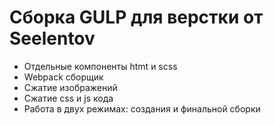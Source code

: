 <h1>Сборка GULP для верстки от Seelentov</h1>

- Отдельные компоненты htmt и scss
- Webpack сборщик
- Сжатие изображений
- Сжатие css и js кода
- Работа в двух режимах: создания и финальной сборки